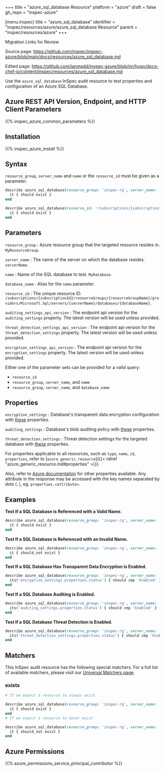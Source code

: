 +++
title = "azure_sql_database Resource"
platform = "azure"
draft = false
gh_repo = "inspec-azure"

[menu.inspec]
title = "azure_sql_database"
identifier = "inspec/resources/azure/azure_sql_database Resource"
parent = "inspec/resources/azure"
+++

<div class="admonition-note">
<p class="admonition-note-title">Migration Links for Review</p>
<div class="admonition-note-text">
<p>Source page: <a href="https://github.com/inspec/inspec-azure/blob/main/docs/resources/azure_sql_database.md">https://github.com/inspec/inspec-azure/blob/main/docs/resources/azure_sql_database.md</a></p>
<p>Edited page: <a href="https://github.com/ianmadd/inspec-azure/blob/im/hugo/docs-chef-io/content/inspec/resources/azure_sql_database.md">https://github.com/ianmadd/inspec-azure/blob/im/hugo/docs-chef-io/content/inspec/resources/azure_sql_database.md</a></p>
</div>
</div>


Use the `azure_sql_database` InSpec audit resource to test properties and configuration of an Azure SQL Database.

## Azure REST API Version, Endpoint, and HTTP Client Parameters

{{% inspec_azure_common_parameters %}}

## Installation

{{% inspec_azure_install %}}

## Syntax

`resource_group`, `server_name` and `name` or the `resource_id` must be given as a parameter.
```ruby
describe azure_sql_database(resource_group: 'inspec-rg', server_name: 'customer_server', name: 'order-db') do
  it { should exist }
end
```
```ruby
describe azure_sql_database(resource_id: '/subscriptions/{subscriptionId}/resourceGroups/{resourceGroupName}/providers/Microsoft.Sql/servers/{serverName}/databases/{databaseName}') do
  it { should exist }
end
```

## Parameters

`resource_group`
: Azure resource group that the targeted resource resides in. `MyResourceGroup`.

`server_name`
: The name of the server on which the database resides. `serverName`.

`name`
: Name of the SQL database to test. `MyDatabase`.

`database_name`
: Alias for the `name` parameter.

`resource_id`
: The unique resource ID. `/subscriptions/{subscriptionId}/resourceGroups/{resourceGroupName}/providers/Microsoft.Sql/servers/{serverName}/databases/{databaseName}`.

`auditing_settings_api_version`
: The endpoint api version for the `auditing_settings` property. The latest version will be used unless provided.

`threat_detection_settings_api_version`
: The endpoint api version for the `threat_detection_settings` property. The latest version will be used unless provided.

`encryption_settings_api_version`
: The endpoint api version for the `encryption_settings` property. The latest version will be used unless provided.

Either one of the parameter sets can be provided for a valid query:
- `resource_id`
- `resource_group`, `server_name`, and `name`
- `resource_group`, `server_name`, and `database_name`

## Properties

`encryption_settings`
: Database's transparent data encryption configuration with [these](https://docs.microsoft.com/en-us/rest/api/sql/transparentdataencryptions/get#transparentdataencryption) properties.

`auditing_settings`
: Database's blob auditing policy with [these](https://docs.microsoft.com/en-us/rest/api/sql/database%20auditing%20settings/get#databaseblobauditingpolicy) properties.

`threat_detection_settings`
: Threat detection settings for the targeted database with [these](https://docs.microsoft.com/en-us/rest/api/sql/databasethreatdetectionpolicies/get#databasesecurityalertpolicy) properties.

For properties applicable to all resources, such as `type`, `name`, `id`, `properties`, refer to [`azure_generic_resource`]({{< relref "azure_generic_resource.md#properties" >}}).

Also, refer to [Azure documentation](https://docs.microsoft.com/en-us/rest/api/sql/databases/get#database) for other properties available. 
Any attribute in the response may be accessed with the key names separated by dots (`.`), eg. `properties.<attribute>`.

## Examples

**Test If a SQL Database is Referenced with a Valid Name.**

```ruby
describe azure_sql_database(resource_group: 'inspec-rg', server_name: 'customer_server', name: 'order-db') do
  it { should exist }
end
```
**Test If a SQL Database is Referenced with an Invalid Name.**

```ruby
describe azure_sql_database(resource_group: 'inspec-rg', server_name: 'customer_server', name: 'order-db') do
  it { should_not exist }
end
```    
**Test If a SQL Database Has Transparent Data Encryption is Enabled.**

```ruby
describe azure_sql_database(resource_group: 'inspec-rg', server_name: 'customer_server', name: 'order-db') do
  its('encryption_settings.properties.status') { should cmp 'Enabled' }
end
```  
**Test If a SQL Database Auditing is Enabled.**

```ruby
describe azure_sql_database(resource_group: 'inspec-rg', server_name: 'customer_server', name: 'order-db') do
  its('auditing_settings.properties.status') { should cmp 'Enabled' }
end
```   
**Test If a SQL Database Threat Detection is Enabled.**

```ruby
describe azure_sql_database(resource_group: 'inspec-rg', server_name: 'customer_server', name: 'order-db') do
  its('threat_detection_settings.properties.status') { should cmp 'Enabled' }
end
``` 

## Matchers

This InSpec audit resource has the following special matchers. For a full list of available matchers, please visit our [Universal Matchers page](https://www.inspec.io/docs/reference/matchers/).

### exists

```ruby
# If we expect a resource to always exist

describe azure_sql_database(resource_group: 'inspec-rg', server_name: 'customer_server', name: 'order-db') do
  it { should exist }
end
# If we expect a resource to never exist

describe azure_sql_database(resource_group: 'inspec-rg', server_name: 'customer_server', name: 'order-db') do
  it { should_not exist }
end
```

## Azure Permissions

{{% azure_permissions_service_principal_contributor %}}
